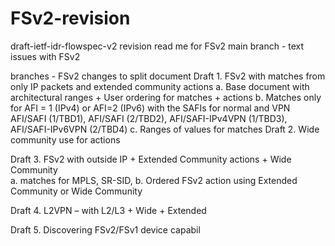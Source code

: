 # FSv2-revision
draft-ietf-idr-flowspec-v2 revision
read me for FSv2 
main branch - text issues with FSv2

branches - FSv2 changes to split document
Draft 1. FSv2 with matches from only IP packets and extended community actions 
    a. Base document with architectural ranges + User ordering for matches + actions 
    b.  Matches only for AFI = 1 (IPv4) or AFI=2 (IPv6) with the SAFIs for normal and VPN
                AFI/SAFI (1/TBD1), AFI/SAFI (2/TBD2), AFI/SAFI-IPv4VPN (1/TBD3), AFI/SAFI-IPv6VPN (2/TBD4) 
    c. Ranges of values for matches 
Draft 2. Wide community use for actions 

Draft 3. FSv2 with outside IP + Extended Community actions + Wide Community  
     a. matches for MPLS, SR-SID, 
     b. Ordered FSv2 action using Extended Community or Wide Community 

Draft 4. L2VPN – with L2/L3 + Wide + Extended 

Draft 5.   Discovering FSv2/FSv1 device capabil
